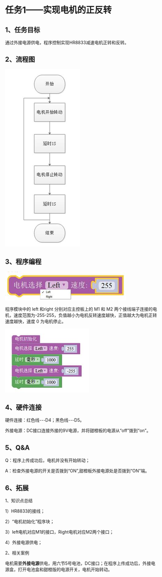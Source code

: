 # 任务1——实现电机的正反转

## 1、任务目标

通过外接电源供电，程序控制实现HR8833减速电机正转和反转。

## 2、流程图

![&#x56FE;3.16-1](../../../.gitbook/assets/image398.jpg)

## 3、程序编程

![&#x56FE;3.16-2](../../../.gitbook/assets/image400.jpg)

程序模块中的 left 和right 分别对应主控板上的 M1 和 M2 两个接线端子连接的电机，速度范围为-255-255，负值越小为电机反转速度越快，正值越大为电机正转速度越快，速度 0 为电机停止。

![&#x56FE;3.16-3](../../../.gitbook/assets/image402.jpg)

## 4、硬件连接

硬件连接：红色线---D4；黑色线---D5。

外接电源：DC接口连接外接的9V电源，并将甜橙板的电源从“off”拨到“on”。

## 5、Q&A

Q：程序上传成功后，电机并没有开始转动；

A：检查外接电源的开关是否拨到“ON”,甜橙板外接电源处是否拨到“ON”端。

## 6、拓展

1、知识点总结

1）HR8833的接线；

2）“电机初始化”程序块；

3）left电机对应M1的接口，Right电机对应M2两个接口；

4）外接电源供电；

2、相关案例

电机需要**外接电源**供电，用六节5号电池，DC接口；在程序上传成功后，外接电源盒，打开电池盒和甜橙版的电源开关，电机开始转动。

